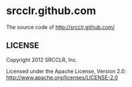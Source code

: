 srcclr.github.com
======

The source code of http://srcclr.github.com/

LICENSE
------------

Copyright 2012 SRCCLR, Inc.

Licensed under the Apache License, Version 2.0: http://www.apache.org/licenses/LICENSE-2.0
